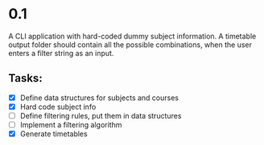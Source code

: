 # 0.1

A CLI application with hard-coded dummy subject information. A timetable output folder should contain all the possible combinations, when the user enters a filter string as an input.

## Tasks:

- [x] Define data structures for subjects and courses
- [x] Hard code subject info
- [ ] Define filtering rules, put them in data structures
- [ ] Implement a filtering algorithm
- [x] Generate timetables
